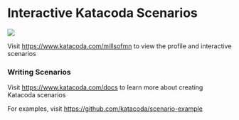 # Interactive Katacoda Scenarios

[![](http://shields.katacoda.com/katacoda/millsofmn/count.svg)](https://www.katacoda.com/millsofmn "Get your profile on Katacoda.com")

Visit https://www.katacoda.com/millsofmn to view the profile and interactive scenarios

### Writing Scenarios
Visit https://www.katacoda.com/docs to learn more about creating Katacoda scenarios

For examples, visit https://github.com/katacoda/scenario-example
